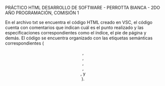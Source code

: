 PRÁCTICO HTML DESARROLLO DE SOFTWARE - PERROTTA BIANCA - 2DO AÑO PROGRAMACIÓN, COMISIÓN 1

En el archivo txt se encuentra el código HTML creado en VSC, el código cuenta con comentarios que indican cuál es el punto realizado y las especificaciones correspondientes como el índice, el pie de página y demás.
El código se encuentra organizado con las etiquetas semánticas correspondientes (<header>, <nav>, <section>, <article>, <aside>, y <footer>).

